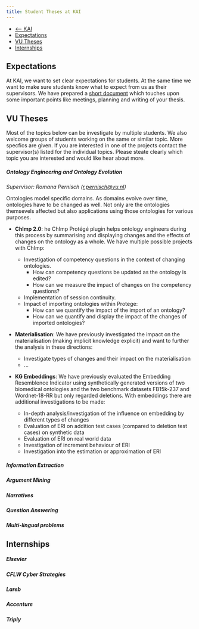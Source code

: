 ```yaml
---
title: Student Theses at KAI
---
```


<nav><ul>
<li class="home"><a href="/"><-- KAI</a></li>
<li><a href="supervision_guidlines">Expectations</a></li>
<li><a href="#internal">VU Theses</a></li>
 <li><a href="#internships">Internships</a></li>
 </ul></nav>

## Expectations
At KAI, we want to set clear expectations for students. At the same time we want to make sure students know what to expect from us as their supervisors. We have prepared a <a href="supervision_guidlines">short document</a> which touches upon some important points like meetings, planning and writing of your thesis. 

## VU Theses

Most of the topics below can be investigate by multiple students. We also welcome groups of students working on the same or similar topic. More specfics are given. If you are interested in one of the projects contact the supervisor(s) listed for the individual topics. Please steate clearly which topic you are interested and would like hear about more.

##### Ontology Engineering and Ontology Evolution
*Supervisor: Romana Pernisch (r.pernisch@vu.nl)*

Ontologies model specific domains. As domains evolve over time, ontologies have to be changed as well. Not only are the ontologies themsevels affected but also applications using those ontologies for various purposes.

- **ChImp 2.0**: he ChImp Protégé plugin helps ontology engineers during this process by summarising and displaying changes and the effects of changes on the ontology as a whole. We have multiple possible projects with ChImp:
    -  Investigation of competency questions in the context of changing ontologies.
        - How can competency questions be updated as the ontology is edited?
        - How can we measure the impact of changes on the competency questions?
    - Implementation of session continuity.
    - Impact of importing ontologies within Protege:
        - How can we quantify the impact of the import of an ontology?
        - How can we quantify and display the impact of the changes of imported ontologies?

- **Materialisation**: We have previously investigated the impact on the materialisation (making implicit knowledge explicit) and want to further the analysis in these directions:
    - Investigate types of changes and their impact on the materialisation
    - ...

- **KG Embeddings**: We have previously evaluated the Embedding Resemblence Indicator using synthetically generated versions of two biomedical ontologies and the two benchmark datasets FB15k-237 and Wordnet-18-RR but only regarded deletions. With embeddings there are additional investigations to be made:
    - In-depth analysis/investigation of the influence on embedding by different types of changes
    - Evaluation of ERI on addition test cases (compared to deletion test cases) on synthetic data
    - Evaluation of ERI on real world data
    - Investigation of increment behaviour of ERI
    - Investigation into the estimation or approximation of ERI



##### Information Extraction

##### Argument Mining

##### Narratives

##### Question Answering

##### Multi-lingual problems

## Internships

##### Elsevier

##### CFLW Cyber Strategies

##### Lareb

##### Accenture

##### Triply